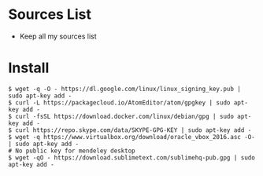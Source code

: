 # Sources List
* Keep all my sources list

# Install 

    $ wget -q -O - https://dl.google.com/linux/linux_signing_key.pub | sudo apt-key add -
    $ curl -L https://packagecloud.io/AtomEditor/atom/gpgkey | sudo apt-key add -
    $ curl -fsSL https://download.docker.com/linux/debian/gpg | sudo apt-key add -
    $ curl https://repo.skype.com/data/SKYPE-GPG-KEY | sudo apt-key add - 
    $ wget -q https://www.virtualbox.org/download/oracle_vbox_2016.asc -O- | sudo apt-key add -
    # No public key for mendeley desktop
    $ wget -qO - https://download.sublimetext.com/sublimehq-pub.gpg | sudo apt-key add -

